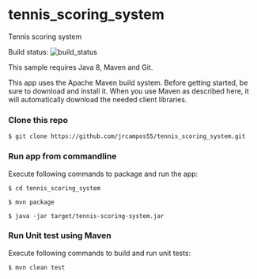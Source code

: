 # tennis_scoring_system       
Tennis scoring system

Build status: ![build_status](https://travis-ci.com/jrcampos55/tennis_scoring_system.svg?branch=master)

This sample requires Java 8, Maven and Git.

This app uses the Apache Maven build system. Before getting started, be sure to download and install it. When you use Maven as described here, it will automatically download the needed client libraries.

### Clone this repo
```
$ git clone https://github.com/jrcampos55/tennis_scoring_system.git
```

### Run app from commandline
Execute following commands to package and run the app:
```
$ cd tennis_scoring_system

$ mvn package

$ java -jar target/tennis-scoring-system.jar 
```

### Run Unit test using Maven 
Execute following commands to build and run unit tests:
```
$ mvn clean test
```
